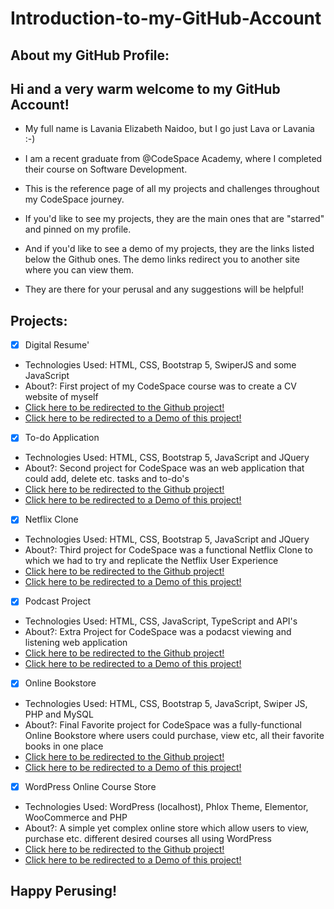 # Introduction-to-my-GitHub-Account

## About my GitHub Profile:

## Hi and a very warm welcome to my GitHub Account! 

- My full name is Lavania Elizabeth Naidoo, but I go just Lava or Lavania :-)

- I am a recent graduate from @CodeSpace Academy, where I completed their course on Software Development.

- This is the reference page of all my projects and challenges throughout my CodeSpace journey.

- If you'd like to see my projects, they are the main ones that are "starred" and pinned on my profile.

- And if you'd like to see a demo of my projects, they are the links listed below the Github ones. The demo links redirect you to another site where you can view them.

- They are there for your perusal and any suggestions will be helpful!

## Projects:

- [x] Digital Resume'
- Technologies Used: HTML, CSS, Bootstrap 5, SwiperJS and some JavaScript
- About?: First project of my CodeSpace course was to create a CV website of myself 
- <a href="https://github.com/LavaniaNaidoo/Resume-10"> Click here to be redirected to the Github project! </a>
- <a href="https://www.awesomescreenshot.com/video/17058813?key=241ca00fad3f0edeb0a78ce56932fb29"> Click here to be redirected to a Demo of this project! </a>


- [x] To-do Application
- Technologies Used: HTML, CSS, Bootstrap 5, JavaScript and JQuery
- About?: Second project for CodeSpace was an web application that could add, delete etc. tasks and to-do's
- <a href="https://github.com/LavaniaNaidoo/To-Do-App-Project"> Click here to be redirected to the Github project! </a>
- <a href="https://www.awesomescreenshot.com/video/17058226?key=3a35734e6401a44d07723d79ab18e725"> Click here to be redirected to a Demo of this project! </a>


- [x] Netflix Clone
- Technologies Used: HTML, CSS, Bootstrap 5, JavaScript and JQuery
- About?: Third project for CodeSpace was a functional Netflix Clone to which we had to try and replicate the Netflix User Experience
- <a href="https://github.com/LavaniaNaidoo/Netflix-Clone-Updated"> Click here to be redirected to the Github project! </a>
- <a href="https://www.awesomescreenshot.com/video/17058069?key=fc4403b36a1a5682536d2724b7ab9bfd"> Click here to be redirected to a Demo of this project! </a>


- [x] Podcast Project
- Technologies Used: HTML, CSS, JavaScript, TypeScript and API's
- About?: Extra Project for CodeSpace was a podacst viewing and listening web application 
- <a href="https://github.com/LavaniaNaidoo/podcast-project"> Click here to be redirected to the Github project! </a>
- <a href="https://www.awesomescreenshot.com/video/17058526?key=ebb3385987fcf91d359b4c404118dc39"> Click here to be redirected to a Demo of this project! </a>


- [x] Online Bookstore
- Technologies Used: HTML, CSS, Bootstrap 5, JavaScript, Swiper JS, PHP and MySQL
- About?: Final Favorite project for CodeSpace was a fully-functional Online Bookstore where users could purchase, view etc, all their favorite books in one place
- <a href="https://github.com/LavaniaNaidoo/OnlineBookStore"> Click here to be redirected to the Github project! </a>
- <a href="https://www.awesomescreenshot.com/video/13157641?key=201db648f294495c06fe42940267edca"> Click here to be redirected to a Demo of this project!  </a>


- [x] WordPress Online Course Store
- Technologies Used: WordPress (localhost), Phlox Theme, Elementor, WooCommerce and PHP
- About?: A simple yet complex online store which allow users to view, purchase etc. different desired courses all using WordPress
- <a href="https://github.com/LavaniaNaidoo/CTU-Course-Project"> Click here to be redirected to the Github project! </a>
- <a href="https://www.awesomescreenshot.com/video/16220809?key=07d4c24fc788170b8f1b5ccacab9455a"> Click here to be redirected to a Demo of this project!  </a>


## Happy Perusing!
